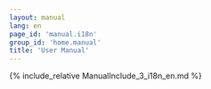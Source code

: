 ```yaml
---
layout: manual
lang: en
page_id: 'manual.i18n'
group_id: 'home.manual'
title: 'User Manual'
---
```

{% include_relative ManualInclude_3_i18n_en.md %}